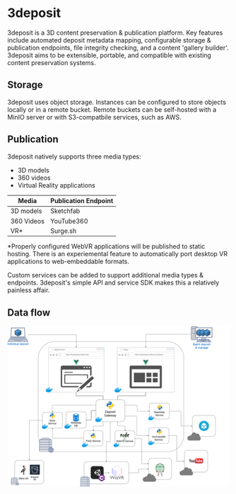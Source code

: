 # 3deposit #
3deposit is a 3D content preservation & publication platform. Key features include automated deposit metadata mapping, configurable storage & publication endpoints, file integrity checking, and a content 'gallery builder'. 3deposit aims to be extensible, portable, and compatible with existing content preservation systems. 

## Storage ##
3deposit uses object storage. Instances can be configured to store objects locally or in a remote bucket. Remote buckets can be self-hosted with a MinIO server or with S3-compatbile services, such as AWS. 

## Publication ##
3deposit natively supports three media types:
* 3D models 
* 360 videos
* Virtual Reality applications

Media  | Publication Endpoint
------------- | -------------
3D models  | Sketchfab
360 Videos  | YouTube360
VR* | Surge.sh

*Properly configured WebVR applications will be published to static hosting. There is an experiemental feature to automatically port desktop VR applications to web-embeddable formats. 

Custom services can be added to support additional media types & endpoints. 3deposit's simple API and service SDK makes this a relatively painless affair. 

## Data flow ##
![3deposit](./docs/3deposit-flow.png)